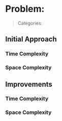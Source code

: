 # Problem: 

> Categories: 

## Initial Approach

### Time Complexity

### Space Complexity

## Improvements

### Time Complexity

### Space Complexity